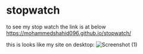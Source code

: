 # stopwatch
to see my stop watch the link is at below
https://mohammedshahid096.github.io/stopwatch/

this is looks like my site on desktop:
![Screenshot (1)](https://user-images.githubusercontent.com/84904302/140521289-03fd9391-294b-4cb5-9ddb-09ce34af0139.png)
